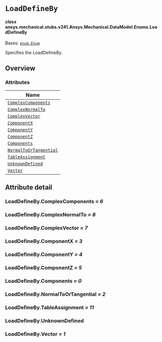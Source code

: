 # `LoadDefineBy`

<a id="ansys.mechanical.stubs.v241.Ansys.Mechanical.DataModel.Enums.LoadDefineBy"></a>

#### *class* ansys.mechanical.stubs.v241.Ansys.Mechanical.DataModel.Enums.LoadDefineBy

Bases: [`enum.Enum`](https://docs.python.org/3/library/enum.html#enum.Enum)

Specifies the LoadDefineBy.

<!-- !! processed by numpydoc !! -->

<a id="overview"></a>

## Overview

### Attributes

| Name |
| -------------------------------------------------------------- |
| [`ComplexComponents`](#LoadDefineBy.ComplexComponents) |
| [`ComplexNormalTo`](#LoadDefineBy.ComplexNormalTo) |
| [`ComplexVector`](#LoadDefineBy.ComplexVector) |
| [`ComponentX`](#LoadDefineBy.ComponentX) |
| [`ComponentY`](#LoadDefineBy.ComponentY) |
| [`ComponentZ`](#LoadDefineBy.ComponentZ) |
| [`Components`](#LoadDefineBy.Components) |
| [`NormalToOrTangential`](#LoadDefineBy.NormalToOrTangential) |
| [`TableAssignment`](#LoadDefineBy.TableAssignment) |
| [`UnknownDefined`](#LoadDefineBy.UnknownDefined) |
| [`Vector`](#LoadDefineBy.Vector) |

<a id="attribute-detail"></a>

## Attribute detail

<a id="LoadDefineBy.ComplexComponents"></a>

### LoadDefineBy.ComplexComponents *= 6*

<a id="LoadDefineBy.ComplexNormalTo"></a>

### LoadDefineBy.ComplexNormalTo *= 8*

<a id="LoadDefineBy.ComplexVector"></a>

### LoadDefineBy.ComplexVector *= 7*

<a id="LoadDefineBy.ComponentX"></a>

### LoadDefineBy.ComponentX *= 3*

<a id="LoadDefineBy.ComponentY"></a>

### LoadDefineBy.ComponentY *= 4*

<a id="LoadDefineBy.ComponentZ"></a>

### LoadDefineBy.ComponentZ *= 5*

<a id="LoadDefineBy.Components"></a>

### LoadDefineBy.Components *= 0*

<a id="LoadDefineBy.NormalToOrTangential"></a>

### LoadDefineBy.NormalToOrTangential *= 2*

<a id="LoadDefineBy.TableAssignment"></a>

### LoadDefineBy.TableAssignment *= 11*

<a id="LoadDefineBy.UnknownDefined"></a>

### LoadDefineBy.UnknownDefined

<a id="LoadDefineBy.Vector"></a>

### LoadDefineBy.Vector *= 1*


